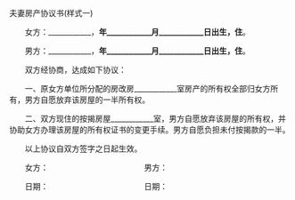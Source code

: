 



夫妻房产协议书(样式一)



 

　　女方：____________，____________年____________月____________日出生，住____________。

　　男方：____________，____________年____________月____________日出生，住____________。　　

　　双方经协商，达成如下协议：

　　一、原女方单位所分配的房改房____________室房产的所有权全部归女方所有，男方自愿放弃该房屋的一半所有权。

　　二、双方现住的按揭房屋____________室，男方自愿放弃该房屋的所有权，并协助女方办理该房屋的所有权证书的变更手续。男方自愿负担未付按揭款的一半。

　　以上协议自双方签字之日起生效。　　

　　女方：　　　　　　　　　　　　 男方：

　　日期：　　　　　　　　　　　　 日期：

　　